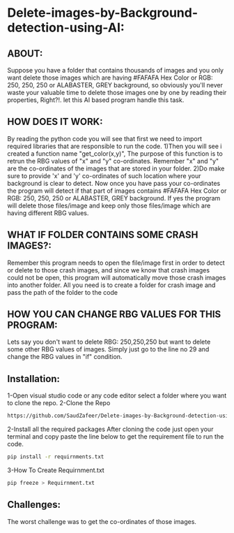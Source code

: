 # Delete-images-by-Background-detection-using-AI:
## ABOUT:
Suppose you have a folder that contains thousands of images and you only want delete those images which are having #FAFAFA Hex Color or RGB: 250, 250, 250 or ALABASTER, GREY background, so obviously you'll never waste your valuable time to delete those images one by one by reading their properties, Right?!. let this AI based program handle this task.
## HOW DOES IT WORK:
By reading the python code you will see that first we need to import required libraries that are responsible to run the code.
1)Then you will see i created a function name "get_color(x,y)", The purpose of this function is to retrun the RBG values of "x" and "y" co-ordinates. Remember "x" and "y" are the co-ordinates of the images that are stored in your folder.
2)Do make sure to provide 'x' and 'y' co-ordinates of such location where your background is clear to detect.
Now once you have pass your co-ordinates the program will detect if that part of images contains #FAFAFA Hex Color or RGB: 250, 250, 250 or ALABASTER, GREY background. If yes the program will delete those files/image and keep only those files/image which are having different RBG values.
## WHAT IF FOLDER CONTAINS SOME CRASH IMAGES?:
Remember this program needs to open the file/image first in order to detect or delete to those crash images, and since we know that crash images could not be open, this program will automatically move those crash images into another folder.
All you need is to create a folder for crash image and pass the path of the folder to the code
## HOW YOU CAN CHANGE RBG VALUES FOR THIS PROGRAM:
Lets say you don't want to delete RBG: 250,250,250 but want to delete some other RBG values of images.
Simply just go to the line no 29 and change the RBG values in "if" condition.
## Installation:
1-Open visual studio code or any code editor select a folder where you want to clone the repo.
2-Clone the Repo
```sh
https://github.com/SaudZafeer/Delete-images-by-Background-detection-using-Artificial-Intelligence-.git
```
2-Install all the required packages After cloning the code just open your terminal and copy paste the line below to get the requirement file to run the code.
```sh
pip install -r requirnments.txt
```
3-How To Create Requirnment.txt
```sh
pip freeze > Requirnment.txt
```
## Challenges:
The worst challenge was to get the co-ordinates of those images.
